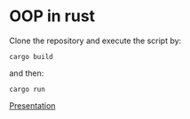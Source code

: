 # OOP in rust
Clone the repository and execute the script by:
```
cargo build
```

and then:
```
cargo run
```

[Presentation](https://docs.google.com/presentation/d/1VXvBOt1IZ_jiYuSCgtK1MJx5OUPXQq7SUDPywkT3ERs/edit?usp=sharing)